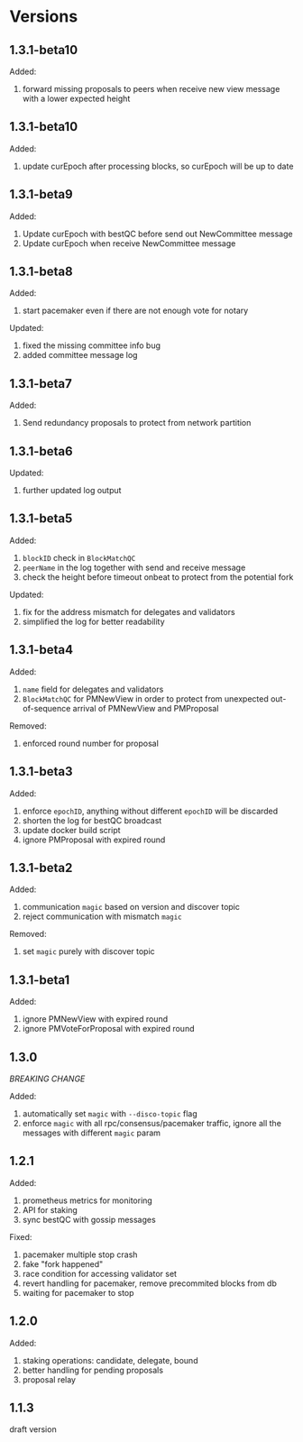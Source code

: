 # Versions

## 1.3.1-beta10

Added:

1. forward missing proposals to peers when receive new view message with a lower expected height

## 1.3.1-beta10

Added:

1. update curEpoch after processing blocks, so curEpoch will be up to date

## 1.3.1-beta9

Added:

1. Update curEpoch with bestQC before send out NewCommittee message
2. Update curEpoch when receive NewCommittee message

## 1.3.1-beta8

Added:

1. start pacemaker even if there are not enough vote for notary

Updated:

1. fixed the missing committee info bug
2. added committee message log

## 1.3.1-beta7

Added:

1. Send redundancy proposals to protect from network partition

## 1.3.1-beta6

Updated:

1. further updated log output

## 1.3.1-beta5

Added:

1. `blockID` check in `BlockMatchQC`
2. `peerName` in the log together with send and receive message
3. check the height before timeout onbeat to protect from the potential fork

Updated:

1. fix for the address mismatch for delegates and validators
2. simplified the log for better readability

## 1.3.1-beta4

Added:

1. `name` field for delegates and validators
2. `BlockMatchQC` for PMNewView in order to protect from unexpected out-of-sequence arrival of PMNewView and PMProposal

Removed:

1. enforced round number for proposal

## 1.3.1-beta3

Added:

1. enforce `epochID`, anything without different `epochID` will be discarded
2. shorten the log for bestQC broadcast
3. update docker build script
4. ignore PMProposal with expired round

## 1.3.1-beta2

Added:

1. communication `magic` based on version and discover topic
2. reject communication with mismatch `magic`

Removed:

1. set `magic` purely with discover topic

## 1.3.1-beta1

Added:

1. ignore PMNewView with expired round
2. ignore PMVoteForProposal with expired round

## 1.3.0

_BREAKING CHANGE_

Added:

1. automatically set `magic` with `--disco-topic` flag
2. enforce `magic` with all rpc/consensus/pacemaker traffic, ignore all the messages with different `magic` param

## 1.2.1

Added:

1. prometheus metrics for monitoring
2. API for staking
3. sync bestQC with gossip messages

Fixed:

1. pacemaker multiple stop crash
2. fake "fork happened"
3. race condition for accessing validator set
4. revert handling for pacemaker, remove precommited blocks from db
5. waiting for pacemaker to stop

## 1.2.0

Added:

1. staking operations: candidate, delegate, bound
2. better handling for pending proposals
3. proposal relay

## 1.1.3

draft version
